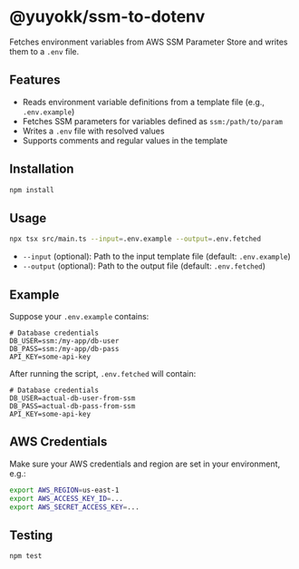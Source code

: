 # @yuyokk/ssm-to-dotenv

Fetches environment variables from AWS SSM Parameter Store and writes them to a `.env` file.

## Features

- Reads environment variable definitions from a template file (e.g., `.env.example`)
- Fetches SSM parameters for variables defined as `ssm:/path/to/param`
- Writes a `.env` file with resolved values
- Supports comments and regular values in the template

## Installation

```sh
npm install
```

## Usage

```sh
npx tsx src/main.ts --input=.env.example --output=.env.fetched
```

- `--input` (optional): Path to the input template file (default: `.env.example`)
- `--output` (optional): Path to the output file (default: `.env.fetched`)

## Example

Suppose your `.env.example` contains:

```
# Database credentials
DB_USER=ssm:/my-app/db-user
DB_PASS=ssm:/my-app/db-pass
API_KEY=some-api-key
```

After running the script, `.env.fetched` will contain:

```
# Database credentials
DB_USER=actual-db-user-from-ssm
DB_PASS=actual-db-pass-from-ssm
API_KEY=some-api-key
```

## AWS Credentials

Make sure your AWS credentials and region are set in your environment, e.g.:

```sh
export AWS_REGION=us-east-1
export AWS_ACCESS_KEY_ID=...
export AWS_SECRET_ACCESS_KEY=...
```

## Testing

```sh
npm test
```
